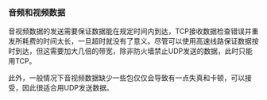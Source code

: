 ### 音频和视频数据

音视频数据的发送需要保证数据能在规定时间内到达，TCP接收数据检查错误并重发所耗费的时间太长，一旦超时就没有了意义。尽管可以使用高速线路保证数据按时到达，但这需要加大几倍的带宽，除非防火墙禁止UDP发送的数据，此时只能用TCP。

此外，一般情况下音视频数据缺少一些包仅仅会导致有一点失真和卡顿，可以接受，因此很适合用UDP发送数据。